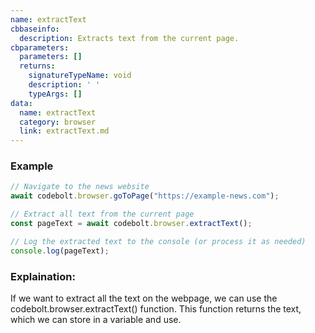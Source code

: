```yaml
---
name: extractText
cbbaseinfo:
  description: Extracts text from the current page.
cbparameters:
  parameters: []
  returns:
    signatureTypeName: void
    description: ' '
    typeArgs: []
data:
  name: extractText
  category: browser
  link: extractText.md
---
```

<CBBaseInfo/> 
 <CBParameters/>

### Example 

```js
// Navigate to the news website
await codebolt.browser.goToPage("https://example-news.com");

// Extract all text from the current page
const pageText = await codebolt.browser.extractText();

// Log the extracted text to the console (or process it as needed)
console.log(pageText);

```

### Explaination: 

If we want to extract all the text on the webpage, we can use the codebolt.browser.extractText() function. This function returns the text, which we can store in a variable and use.


